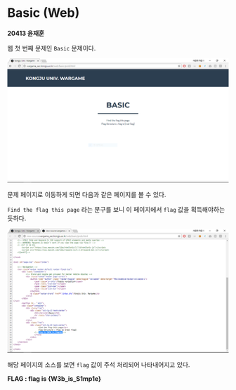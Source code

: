 # Basic (Web)

**20413 윤재훈**

웹 첫 번째 문제인 `Basic` 문제이다.

![Image](https://github.com/JaehunYoon/Writeup/blob/Draft/20413%20%EC%9C%A4%EC%9E%AC%ED%9B%88/Kongju%20University%20Wargame/Web/01%20Basic/Image/01%20Index.PNG)

문제 페이지로 이동하게 되면 다음과 같은 페이지를 볼 수 있다.

`Find the flag this page` 라는 문구를 보니 이 페이지에서 `flag` 값을 획득해야하는 듯하다.

![Image](https://github.com/JaehunYoon/Writeup/blob/Draft/20413%20%EC%9C%A4%EC%9E%AC%ED%9B%88/Kongju%20University%20Wargame/Web/01%20Basic/Image/02%20flag.PNG)

해당 페이지의 소스를 보면 `flag` 값이 주석 처리되어 나타내어지고 있다.

**FLAG : flag is {W3b_is_S1mp1e}**